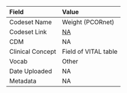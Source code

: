 |Field            |Value                |
|:----------------|:--------------------|
|Codeset Name     |Weight (PCORnet)     |
|Codeset Link     |[NA](https://github.com/PEDSnet/Variable-Dictionary/blob/main/lab_meas/NA.csv)|
|CDM              |NA                   |
|Clinical Concept |Field of VITAL table |
|Vocab            |Other                |
|Date Uploaded    |NA                   |
|Metadata         |NA                   |
